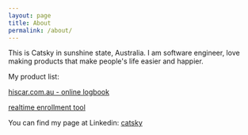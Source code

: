 ```yaml
---
layout: page
title: About
permalink: /about/
---
```


This is Catsky in sunshine state, Australia. I am software engineer, love making products that make people's life easier and happier.

My product list:

[hiscar.com.au - online logbook](https://hiscar.com.au/)

[realtime enrollment tool](https://baobao.alertable.me)

You can find my page at Linkedin:
[catsky](https://www.linkedin.com/in/zhdhui/)
